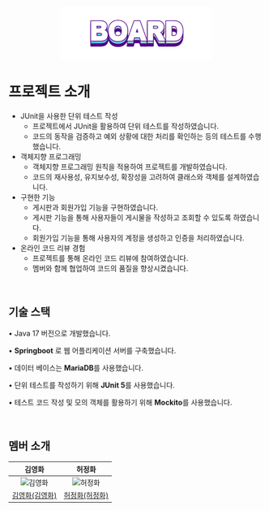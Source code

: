 <p align="middle" >
<img width="60%" src="https://github.com/f-lab-edu/board/blob/master/src/main/resources/img/board-logo.jpg"/>
</p>

# 프로젝트 소개

- JUnit을 사용한 단위 테스트 작성
    - 프로젝트에서 JUnit을 활용하여 단위 테스트를 작성하였습니다.
    - 코드의 동작을 검증하고 예외 상황에 대한 처리를 확인하는 등의 테스트를 수행했습니다.
- 객체지향 프로그래밍
    - 객체지향 프로그래밍 원칙을 적용하여 프로젝트를 개발하였습니다.
    - 코드의 재사용성, 유지보수성, 확장성을 고려하여 클래스와 객체를 설계하였습니다.
- 구현한 기능
    - 게시판과 회원가입 기능을 구현하였습니다.
    - 게시판 기능을 통해 사용자들이 게시물을 작성하고 조회할 수 있도록 하였습니다.
    - 회원가입 기능을 통해 사용자의 계정을 생성하고 인증을 처리하였습니다.
- 온라인 코드 리뷰 경험
    - 프로젝트를 통해 온라인 코드 리뷰에 참여하였습니다.
    - 멤버와 함께 협업하여 코드의 품질을 향상시켰습니다.

</br>


## 기술 스택
• Java 17 버전으로 개발했습니다.

• **Springboot** 로 웹 어플리케이션 서버를 구축했습니다.

• 데이터 베이스는 **MariaDB**를 사용했습니다.

• 단위 테스트를 작성하기 위해 **JUnit 5**를 사용했습니다.

• 테스트 코드 작성 및 모의 객체를 활용하기 위해 **Mockito**를 사용했습니다.

</br>


## 멤버 소개

| 김영화 | 허정화 |
| :-: |  :-: |
| <img src="https://avatars.githubusercontent.com/u/74589038?v=4" alt="김영화" width="150">  | <img src="https://avatars.githubusercontent.com/u/48192141?v=4" alt="허정화" width="150">    |
| [김영화(김영화)](https://github.com/haileykim2014)   | [허정화(허정화)](https://github.com/hoa0217)     |
